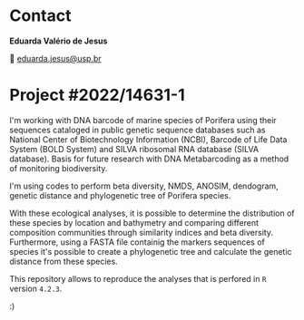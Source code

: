 # Contact 
__Eduarda Valério de Jesus__

📧 eduarda.jesus@usp.br

# Project #2022/14631-1

I'm working with DNA barcode of marine species of Porifera using their sequences cataloged in public genetic sequence databases such as National Center of Biotechnology Information (NCBI), 
Barcode of Life Data System (BOLD System) and SILVA ribosomal RNA database (SILVA database). Basis for future research with DNA Metabarcoding as a method of monitoring biodiversity. 

I'm using codes to perform beta diversity, NMDS, ANOSIM, dendogram, genetic distance and phylogenetic tree of Porifera species.

With these ecological analyses, it is possible to determine the distribution of these species by location and bathymetry and comparing different composition communities through similarity indices and beta diversity. 
Furthermore, using a FASTA file containig the markers sequences of species it's possible to create a phylogenetic tree and calculate the genetic distance from these species.

This repository allows to reproduce the analyses that is perfored in `R` version `4.2.3`.

:)

